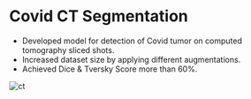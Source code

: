 # Covid CT Segmentation

- Developed model for detection of Covid tumor on computed tomography sliced shots. 
- Increased dataset size by applying different augmentations.
- Achieved Dice & Tversky Score more than 60%.

![ct](https://user-images.githubusercontent.com/71336130/157887664-5bcf4ab2-7f6d-4289-9bc5-fecbeaaca759.png)
